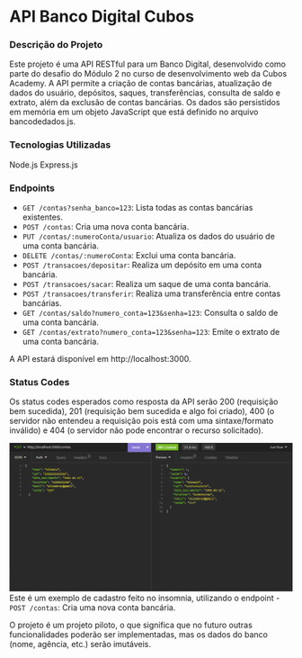 # API Banco Digital Cubos

### Descrição do Projeto

Este projeto é uma API RESTful para um Banco Digital, desenvolvido como parte do desafio do Módulo 2 no curso de desenvolvimento web da Cubos Academy. A API permite a criação de contas bancárias, atualização de dados do usuário, depósitos, saques, transferências, consulta de saldo e extrato, além da exclusão de contas bancárias. Os dados são persistidos em memória em um objeto JavaScript que está definido no arquivo bancodedados.js.

### Tecnologias Utilizadas

Node.js
Express.js

### Endpoints


- `GET /contas?senha_banco=123`: Lista todas as contas bancárias existentes.
- `POST /contas`: Cria uma nova conta bancária.
- `PUT /contas/:numeroConta/usuario`: Atualiza os dados do usuário de uma conta bancária.
- `DELETE /contas/:numeroConta`: Exclui uma conta bancária.
- `POST /transacoes/depositar`: Realiza um depósito em uma conta bancária.
- `POST /transacoes/sacar`: Realiza um saque de uma conta bancária.
- `POST /transacoes/transferir`: Realiza uma transferência entre contas bancárias.
- `GET /contas/saldo?numero_conta=123&senha=123`: Consulta o saldo de uma conta bancária.
- `GET /contas/extrato?numero_conta=123&senha=123`: Emite o extrato de uma conta bancária.

A API estará disponível em http://localhost:3000.

### Status Codes
  Os status codes esperados como resposta da API serão 200 (requisição bem sucedida), 201 (requisição bem sucedida e algo foi criado), 400 (o servidor não entendeu a requisição pois está com uma sintaxe/formato inválido) e 404 (o servidor não pode encontrar o recurso solicitado).

 ![Exemplo do Endpoint contas](Insomnia.png)
   Este é um exemplo de cadastro feito no insomnia, utilizando o endpoint - `POST /contas`: Cria uma nova conta bancária.

   O projeto é um projeto piloto, o que significa que no futuro outras funcionalidades poderão ser implementadas, mas os dados do banco (nome, agência, etc.) serão imutáveis.
 
